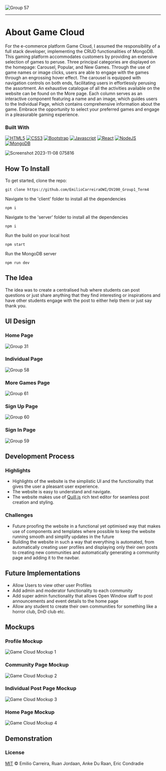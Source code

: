 ![Group 57](https://github.com/EmilioCarreiraOWI/Carreira_Carreira_221350_DV200_End_Term_3_Project/assets/113447065/7cd6f8d4-41b3-4386-a0c1-18e29b6b38f1)


- - - -

# About Game Cloud

For the e-commerce platform Game Cloud, I assumed the responsibility of a full stack developer, implementing the CRUD functionalities of MongoDB. This gaming platform accommodates customers by providing an extensive selection of games to peruse. Three principal categories are displayed on the homepage: Carousel, Popular, and New Games. Through the use of game names or image clicks, users are able to engage with the games through an engrossing hover effect. The carousel is equipped with navigation controls on both ends, facilitating users in effortlessly perusing the assortment. An exhaustive catalogue of all the activities available on the website can be found on the More page. Each column serves as an interactive component featuring a name and an image, which guides users to the Individual Page, which contains comprehensive information about the game. Embrace the opportunity to select your preferred games and engage in a pleasurable gaming experience.

### Built With
[![HTML5](https://img.shields.io/badge/HTML5-E34F26?style=for-the-badge&logo=html5&logoColor=white)](https://www.w3.org/html/)
[![CSS3](https://img.shields.io/badge/CSS3-1572B6?style=for-the-badge&logo=css3&logoColor=white)](https://www.w3.org/Style/CSS/Overview.en.html)
[![Bootstrap](https://img.shields.io/badge/Bootstrap-563D7C?style=for-the-badge&logo=bootstrap&logoColor=white)](https://getbootstrap.com/)
[![Javascript](https://img.shields.io/badge/JavaScript-323330?style=for-the-badge&logo=javascript&logoColor=F7DF1E)](https://www.javascript.com/)
[![React](https://img.shields.io/badge/React-20232A?style=for-the-badge&logo=react&logoColor=61DAFB)](https://react.dev/)
[![NodeJS](https://img.shields.io/badge/Node.js-339933?style=for-the-badge&logo=nodedotjs&logoColor=white)](https://nodejs.org/en)
[![MongoDB](https://img.shields.io/badge/MongoDB-4EA94B?style=for-the-badge&logo=mongodb&logoColor=white)](https://www.mongodb.com/)

![Screenshot 2023-11-08 075816](https://github.com/EmilioCarreiraOWI/Carreira_Carreira_221350_DV200_End_Term_3_Project/assets/113447065/d514492a-9d71-480f-a7f9-de7843af6322)

## How To Install

To get started, clone the repo:
```
git clone https://github.com/EmilioCarreiraOWI/DV200_Group1_Term4
```

Navigate to the 'client' folder to install all the dependencies
```
npm i
```

Navigate to the 'server' folder to install all the dependencies
```
npm i
```

Run the build on your local host
```
npm start
```

Run the MongoDB server
```
npm run dev
```

## The Idea

The idea was to create a centralised hub where students can post questions or just share anything that they find interesting or inspirations and have other students engage with the post to either help them or just say thank you.

## UI Design

### Home Page
![Group 31](https://github.com/EmilioCarreiraOWI/Carreira_Carreira_221350_DV200_End_Term_3_Project/assets/113447065/e0260cda-265b-4f09-924a-a15ce84c8f46)

### Individual Page
![Group 58](https://github.com/EmilioCarreiraOWI/Carreira_Carreira_221350_DV200_End_Term_3_Project/assets/113447065/c21cb7d2-4669-4742-8d28-58757e98e9e3)

### More Games Page
![Group 61](https://github.com/EmilioCarreiraOWI/Carreira_Carreira_221350_DV200_End_Term_3_Project/assets/113447065/3d4cf478-a417-4c55-9b52-30404b981148)

### Sign Up Page
![Group 60](https://github.com/EmilioCarreiraOWI/Carreira_Carreira_221350_DV200_End_Term_3_Project/assets/113447065/1ee5fb0d-3172-453a-99bd-3a1964326f46)

### Sign In Page
![Group 59](https://github.com/EmilioCarreiraOWI/Carreira_Carreira_221350_DV200_End_Term_3_Project/assets/113447065/a8060127-ecd5-44bf-9035-46e878ffbb0b)

## Development Process

### Highlights
* Highlights of the website is the simplistic UI and the functionality that gives the user a pleasant user experience.
* The website is easy to understand and navigate.
* The website makes use of [Quill.js](https://quilljs.com) rich text editor for seamless post creation and styling.

### Challenges
* Future proofing the website in a functional yet optimised way that makes use of components and templates where possible to keep the website running smooth and simplify updates in the future
* Building the website in such a way that everything is automated, from automatically creating user profiles and displaying only their own posts to creating new communities and automatically generating a community page and adding it to the navbar.

## Future Implementations

* Allow Users to view other user Profiles
* Add admin and moderator functionality to each community
* Add super admin functionality that allows Open Window staff to post announcements and event details to the home page
* Allow any student to create their own communities for something like a horror club, DnD club etc.

## Mockups

### Profile Mockup
![Game Cloud Mockup 1](https://github.com/JugheadStudio/Github-assets/blob/main/Interro/1.jpg?raw=true)

### Community Page Mockup
![Game Cloud Mockup 2](https://github.com/JugheadStudio/Github-assets/blob/main/Interro/2.jpg?raw=true)

### Individual Post Page Mockup
![Game Cloud Mockup 3](https://github.com/JugheadStudio/Github-assets/blob/main/Interro/3.jpg?raw=true)

### Home Page Mockup
![Game Cloud Mockup 4](https://github.com/JugheadStudio/Github-assets/blob/main/Interro/4.jpg?raw=true)

## Demonstration

### License
[MIT](LICENSE) © Emilio Carreira, Ruan Jordaan, Anke Du Raan, Eric Condradie

